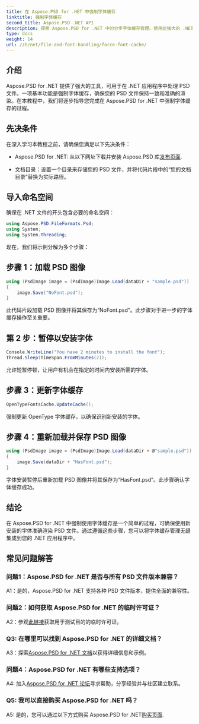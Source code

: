 ```yaml
---
title: 在 Aspose.PSD for .NET 中强制字体缓存
linktitle: 强制字体缓存
second_title: Aspose.PSD .NET API
description: 探索 Aspose.PSD for .NET 中的分步字体缓存管理。使用此强大的 .NET 库确保精确渲染。
type: docs
weight: 14
url: /zh/net/file-and-font-handling/force-font-cache/
---
```

## 介绍

Aspose.PSD for .NET 提供了强大的工具，可用于在 .NET 应用程序中处理 PSD 文件。一项基本功能是强制字体缓存，确保您的 PSD 文件保持一致和准确的渲染。在本教程中，我们将逐步指导您完成在 Aspose.PSD for .NET 中强制字体缓存的过程。

## 先决条件

在深入学习本教程之前，请确保您满足以下先决条件：

- Aspose.PSD for .NET: 从以下网址下载并安装 Aspose.PSD 库[发布页面](https://releases.aspose.com/psd/net/).

- 文档目录：设置一个目录来存储您的 PSD 文件，并将代码片段中的“您的文档目录”替换为实际路径。

## 导入命名空间

确保在 .NET 文件的开头包含必要的命名空间：

```csharp
using Aspose.PSD.FileFormats.Psd;
using System;
using System.Threading;
```

现在，我们将示例分解为多个步骤：

## 步骤 1：加载 PSD 图像

```csharp
using (PsdImage image = (PsdImage)Image.Load(dataDir + "sample.psd"))
{
    image.Save("NoFont.psd");
}
```

此代码片段加载 PSD 图像并将其保存为“NoFont.psd”。此步骤对于进一步的字体缓存操作至关重要。

## 第 2 步：暂停以安装字体

```csharp
Console.WriteLine("You have 2 minutes to install the font");
Thread.Sleep(TimeSpan.FromMinutes(2));
```

允许短暂停顿，让用户有机会在指定的时间内安装所需的字体。

## 步骤 3：更新字体缓存

```csharp
OpenTypeFontsCache.UpdateCache();
```

强制更新 OpenType 字体缓存，以确保识别新安装的字体。

## 步骤 4：重新加载并保存 PSD 图像

```csharp
using (PsdImage image = (PsdImage)Image.Load(dataDir + @"sample.psd"))
{
    image.Save(dataDir + "HasFont.psd");
}
```

字体安装暂停后重新加载 PSD 图像并将其保存为“HasFont.psd”。此步骤确认字体缓存成功。

## 结论

在 Aspose.PSD for .NET 中强制使用字体缓存是一个简单的过程，可确保使用新安装的字体准确渲染 PSD 文件。通过遵循这些步骤，您可以将字体缓存管理无缝集成到您的 .NET 应用程序中。

## 常见问题解答

### 问题1：Aspose.PSD for .NET 是否与所有 PSD 文件版本兼容？

A1：是的，Aspose.PSD for .NET 支持各种 PSD 文件版本，提供全面的兼容性。

### 问题2：如何获取 Aspose.PSD for .NET 的临时许可证？

 A2：参观[此链接](https://purchase.aspose.com/temporary-license/)获取用于测试目的的临时许可证。

### Q3: 在哪里可以找到 Aspose.PSD for .NET 的详细文档？

 A3：探索[Aspose.PSD for .NET 文档](https://reference.aspose.com/psd/net/)以获得详细信息和示例。

### 问题4：Aspose.PSD for .NET 有哪些支持选项？

 A4: 加入[Aspose.PSD for .NET 论坛](https://forum.aspose.com/c/psd/34)寻求帮助，分享经验并与社区建立联系。

### Q5: 我可以直接购买 Aspose.PSD for .NET 吗？

 A5: 是的，您可以通过以下方式购买 Aspose.PSD for .NET[购买页面](https://purchase.aspose.com/buy).